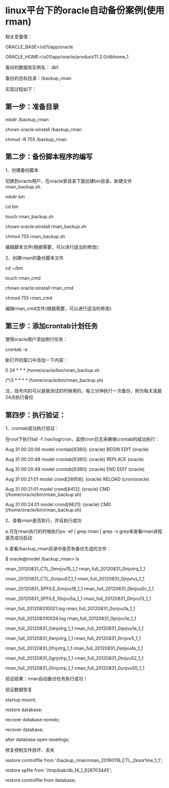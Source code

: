 # linux平台下的oracle自动备份案例(使用rman)

相关变量值：

ORACLE_BASE=/u01/app/oracle

ORACLE_HOME=/u01/app/oracle/product/11.2.0/dbhome_1

备份的数据库实例名：  db1

备份的目标目录：/backup_rman

实现过程如下：

## 第一步：准备目录
mkdir /backup_rman

chown oracle:oinstall /backup_rman

chmod -R 755 /backup_rman

## 第二步：备份脚本程序的编写
1、创建备份脚本

切换到oracle用户，在oracle家目录下面创建bin目录，新建文件rman_backup.sh

mkdir bin

cd bin

touch rman_backup.sh

chown oracle:oinstall rman_backup.sh

chmod 755 rman_backup.sh

编辑脚本文件(根据需要，可以进行适当的修改):

2、创建rman的备份脚本文件

cd ~/bin 

touch rman_cmd

chown oracle:oinstall rman_cmd

chmod 755 rman_cmd

编辑rman_cmd文件(根据需要，可以进行适当的修改):

## 第三步：添加crontab计划任务

使用oracle用户添加例行任务：

crontab -e

新打开的窗口中添加一下内容：

0 24 * * * /home/oracle/bin/rman_backup.sh

(*/3 * * * * /home/oracle/bin/rman_backup.sh)

注，括号内的可以是做测试的时候用的，每三分钟执行一次备份，例为每天凌晨24点执行备份

## 第四步：执行验证：

1、crontab成功执行验证：

在root下执行tail -f /var/log/cron，监控cron日志来确保crontab的成功执行：

Aug 31 00:20:06 model crontab[6380]: (oracle) BEGIN EDIT (oracle)

Aug 31 00:20:48 model crontab[6380]: (oracle) REPLACE (oracle)

Aug 31 00:20:48 model crontab[6380]: (oracle) END EDIT (oracle)

Aug 31 00:21:01 model crond[26958]: (oracle) RELOAD (cron/oracle)

Aug 31 00:21:01 model crond[6412]: (oracle) CMD (/home/oracle/bin/rman_backup.sh)

Aug 31 00:24:01 model crond[6621]: (oracle) CMD (/home/oracle/bin/rman_backup.sh)

2、查看rman是否执行，并且执行成功

a.可在rman执行的时候执行ps -ef | grep rman | grep -v grep来查看rman进程是否成功启动

b.查看/backup_rman目录中是否有备份生成的文件：

$ oracle@model /backup_rman> ls

rman_20120831_CTL_0mnjvu15_1_1     rman_full_20120831_0injvtrq_1_1

rman_20120831_CTL_0vnjvu57_1_1     rman_full_20120831_0jnjvtvs_1_1

rman_20120831_SPFILE_0nnjvu18_1_1  rman_full_20120831_0knjvu0c_1_1

rman_20120831_SPFILE_10njvu5a_1_1  rman_full_20120831_0lnjvu13_1_1

rman_full_201208310021.log         rman_full_20120831_0onjvu1a_1_1

rman_full_201208310024.log         rman_full_20120831_0pnjvu1e_1_1

rman_full_20120831_0dnjvtrg_1_1    rman_full_20120831_0qnjvu1e_1_1

rman_full_20120831_0enjvtrg_1_1    rman_full_20120831_0rnjvu1i_1_1

rman_full_20120831_0fnjvtrg_1_1    rman_full_20120831_0snjvu4s_1_1

rman_full_20120831_0gnjvtrp_1_1    rman_full_20120831_0tnjvu52_1_1

rman_full_20120831_0hnjvtrp_1_1    rman_full_20120831_0unjvu55_1_1

验证结果：rman自动备份任务执行成功！ 

验证数据恢复

startup mount;

restore database;

recover database noredo;

recover database;

alter database open resetlogs;

修复控制文件损坏、丢失

restore controlfile from '/backup_rman/rman_20180116_CTL_2ksor1me_1_1';

restore spfile from '/tmp/bak/db_14_1_928703445'; 

restore controlfile from database;
